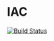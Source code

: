 # IAC

[![Build Status](http://52.187.28.190:8080/job/iac/badge/icon)](http://52.187.28.190:8080/job/iac/)
